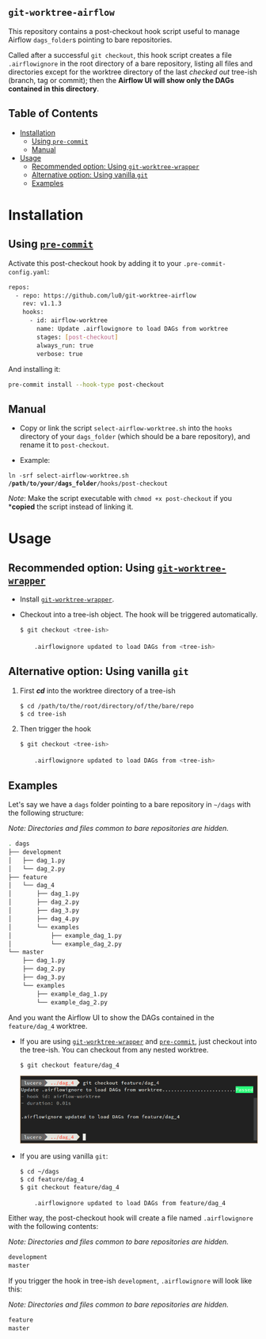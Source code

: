 `git-worktree-airflow`
---

This repository contains a post-checkout hook script useful to manage Airflow
`dags_folder`s pointing to bare repositories.

Called after a successful `git checkout`, this hook script
creates a file `.airflowignore` in the root directory of a bare repository,
listing all files and directories except for the worktree directory of the last
*checked out* tree-ish (branch, tag or commit); then the **Airflow UI will show
only the DAGs contained in this directory**.


Table of Contents
---
- [Installation](#installation)
  - [Using `pre-commit`](#using-pre-commit)
  - [Manual](#manual)
- [Usage](#usage)
  - [Recommended option: Using `git-worktree-wrapper`](#recommended-option-using-git-worktree-wrapper)
  - [Alternative option: Using vanilla `git`](#alternative-option-using-vanilla-git)
  - [Examples](#examples)

# Installation

## Using [`pre-commit`](https://pre-commit.com)

Activate this post-checkout hook by adding it to your `.pre-commit-config.yaml`:

```sh
repos:
  - repo: https://github.com/lu0/git-worktree-airflow
    rev: v1.1.3
    hooks:
      - id: airflow-worktree
        name: Update .airflowignore to load DAGs from worktree
        stages: [post-checkout]
        always_run: true
        verbose: true
```

And installing it:

```sh
pre-commit install --hook-type post-checkout
```

## Manual

- Copy or link the script `select-airflow-worktree.sh` into the `hooks`
directory of your `dags_folder` (which should be a bare repository), and rename
it to `post-checkout`.

- Example:

<pre><code>ln -srf select-airflow-worktree.sh <b>/path/to/your/dags_folder</b>/hooks/post-checkout</pre></code>

*Note*: Make the script executable with `chmod +x post-checkout` if you
***copied** the script instead of linking it.


# Usage

## Recommended option: Using [`git-worktree-wrapper`](https://github.com/lu0/git-worktree-wrapper)

- Install [`git-worktree-wrapper`](https://github.com/lu0/git-worktree-wrapper).

- Checkout into a tree-ish object. The hook will be triggered automatically.

    ```sh
    $ git checkout <tree-ish>

        .airflowignore updated to load DAGs from <tree-ish>
    ```

## Alternative option: Using vanilla `git`

1. First ***cd*** into the worktree directory of a tree-ish
    ```language
    $ cd /path/to/the/root/directory/of/the/bare/repo
    $ cd tree-ish
    ```

1. Then trigger the hook

    ```sh
    $ git checkout <tree-ish>

        .airflowignore updated to load DAGs from <tree-ish>
    ```

## Examples

Let's say we have a `dags` folder pointing to a bare repository in `~/dags` with the following structure:

*Note: Directories and files common to bare repositories are hidden.*

```sh
. dags
├── development
│   ├── dag_1.py
│   └── dag_2.py
├── feature
│   └── dag_4
│       ├── dag_1.py
│       ├── dag_2.py
│       ├── dag_3.py
│       ├── dag_4.py
│       └── examples
│           ├── example_dag_1.py
│           └── example_dag_2.py
└── master
    ├── dag_1.py
    ├── dag_2.py
    ├── dag_3.py
    └── examples
        ├── example_dag_1.py
        └── example_dag_2.py
```

And you want the Airflow UI to show the DAGs contained in the `feature/dag_4` worktree.

- If you are using
[`git-worktree-wrapper`](https://github.com/lu0/git-worktree-wrapper) and
[`pre-commit`](#using-pre-commit), just checkout into the tree-ish. You can
checkout from any nested worktree.

    ```sh
    $ git checkout feature/dag_4
    ```
    ![hook showcase to feature/dag_4](assets/hook-showcase-0.png)


- If you are using vanilla `git`:

    ```language
    $ cd ~/dags
    $ cd feature/dag_4
    $ git checkout feature/dag_4

        .airflowignore updated to load DAGs from feature/dag_4
    ```

Either way, the post-checkout hook will create a file named `.airflowignore` with the following contents:

*Note: Directories and files common to bare repositories are hidden.*

```sh
development
master
```

If you trigger the hook in tree-ish `development`, `.airflowignore` will look like this:

*Note: Directories and files common to bare repositories are hidden.*

```sh
feature
master
```
